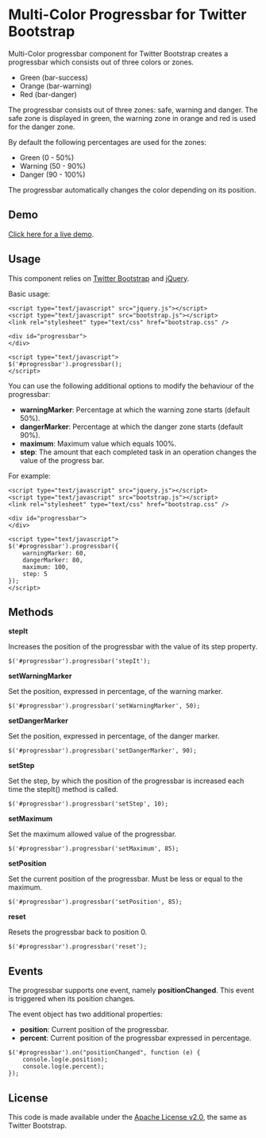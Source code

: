 # Multi-Color Progressbar for Twitter Bootstrap

Multi-Color progressbar component for Twitter Bootstrap creates a progressbar which consists out of three colors or zones.

- Green (bar-success)
- Orange (bar-warning)
- Red (bar-danger)

The progressbar consists out of three zones: safe, warning and danger. The safe zone is displayed in green, the warning
zone in orange and red is used for the danger zone.

By default the following percentages are used for the zones:

- Green (0 - 50%)
- Warning (50 - 90%)
- Danger (90 - 100%)

The progressbar automatically changes the color depending on its position.

## Demo

[Click here for a live demo](http://geersch.github.io/bootstrap-progressbar/demo.html).

## Usage

This component relies on [Twitter Bootstrap](http://twitter.github.io/bootstrap/) and [jQuery](http://jquery.com/).

Basic usage:

```
<script type="text/javascript" src="jquery.js"></script>
<script type="text/javascript" src="bootstrap.js"></script>
<link rel="stylesheet" type="text/css" href="bootstrap.css" />

<div id="progressbar">
</div>

<script type="text/javascript">
$('#progressbar').progressbar();
</script>
```

You can use the following additional options to modify the behaviour of the progressbar:

- **warningMarker**: Percentage at which the warning zone starts (default 50%).
- **dangerMarker**: Percentage at which the danger zone starts (default 90%).
- **maximum**: Maximum value which equals 100%.
- **step**: The amount that each completed task in an operation changes the value of the progress bar.

For example:

```
<script type="text/javascript" src="jquery.js"></script>
<script type="text/javascript" src="bootstrap.js"></script>
<link rel="stylesheet" type="text/css" href="bootstrap.css" />

<div id="progressbar">
</div>

<script type="text/javascript">
$('#progressbar').progressbar({
    warningMarker: 60,
    dangerMarker: 80,
    maximum: 100,
    step: 5
});
</script>
```

## Methods

**stepIt**

Increases the position of the progressbar with the value of its step property.

```
$('#progressbar').progressbar('stepIt');
```

**setWarningMarker**

Set the position, expressed in percentage, of the warning marker.

```
$('#progressbar').progressbar('setWarningMarker', 50);
```

**setDangerMarker**

Set the position, expressed in percentage, of the danger marker.

```
$('#progressbar').progressbar('setDangerMarker', 90);
```

**setStep**

Set the step, by which the position of the progressbar is increased each time the stepIt() method is called.

```
$('#progressbar').progressbar('setStep', 10);
```

**setMaximum**

Set the maximum allowed value of the progressbar.

```
$('#progressbar').progressbar('setMaximum', 85);
```

**setPosition**

Set the current position of the progressbar. Must be less or equal to the maximum.

```
$('#progressbar').progressbar('setPosition', 85);
```

**reset**

Resets the progressbar back to position 0.

```
$('#progressbar').progressbar('reset');
```

## Events

The progressbar supports one event, namely **positionChanged**. This event is triggered when its position changes.

The event object has two additional properties:

- **position**: Current position of the progressbar.
- **percent**: Current position of the progressbar expressed in percentage.

```
$('#progressbar').on("positionChanged", function (e) {
    console.log(e.position);
    console.log(e.percent);
});
```

## License

This code is made available under the [Apache License v2.0](http://www.apache.org/licenses/LICENSE-2.0),
the same as Twitter Bootstrap.

